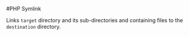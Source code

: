 #PHP Symlink

Links `target` directory and its sub-directories and containing files to the `destination` directory.
